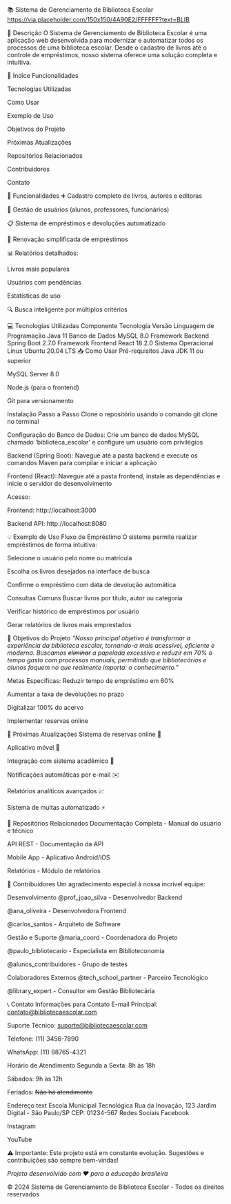 📚 Sistema de Gerenciamento de Biblioteca Escolar
https://via.placeholder.com/150x150/4A90E2/FFFFFF?text=BLIB

📖 Descrição
O Sistema de Gerenciamento de Biblioteca Escolar é uma aplicação web desenvolvida para modernizar e automatizar todos os processos de uma biblioteca escolar. Desde o cadastro de livros até o controle de empréstimos, nosso sistema oferece uma solução completa e intuitiva.

📑 Índice
Funcionalidades

Tecnologias Utilizadas

Como Usar

Exemplo de Uso

Objetivos do Projeto

Próximas Atualizações

Repositórios Relacionados

Contribuidores

Contato

🚀 Funcionalidades
➕ Cadastro completo de livros, autores e editoras

👥 Gestão de usuários (alunos, professores, funcionários)

📋 Sistema de empréstimos e devoluções automatizado

🔄 Renovação simplificada de empréstimos

📊 Relatórios detalhados:

Livros mais populares

Usuários com pendências

Estatísticas de uso

🔍 Busca inteligente por múltiplos critérios

💻 Tecnologias Utilizadas
Componente	Tecnologia	Versão
Linguagem de Programação	Java	11
Banco de Dados	MySQL	8.0
Framework Backend	Spring Boot	2.7.0
Framework Frontend	React	18.2.0
Sistema Operacional	Linux Ubuntu	20.04 LTS
📥 Como Usar
Pré-requisitos
Java JDK 11 ou superior

MySQL Server 8.0

Node.js (para o frontend)

Git para versionamento

Instalação Passo a Passo
Clone o repositório usando o comando git clone no terminal

Configuração do Banco de Dados: Crie um banco de dados MySQL chamado 'biblioteca_escolar' e configure um usuário com privilégios

Backend (Spring Boot): Navegue até a pasta backend e execute os comandos Maven para compilar e iniciar a aplicação

Frontend (React): Navegue até a pasta frontend, instale as dependências e inicie o servidor de desenvolvimento

Acesso:

Frontend: http://localhost:3000

Backend API: http://localhost:8080

💡 Exemplo de Uso
Fluxo de Empréstimo
O sistema permite realizar empréstimos de forma intuitiva:

Selecione o usuário pelo nome ou matrícula

Escolha os livros desejados na interface de busca

Confirme o empréstimo com data de devolução automática

Consultas Comuns
Buscar livros por título, autor ou categoria

Verificar histórico de empréstimos por usuário

Gerar relatórios de livros mais emprestados

🎯 Objetivos do Projeto
*"Nosso principal objetivo é transformar a experiência da biblioteca escolar, tornando-a mais acessível, eficiente e moderna. Buscamos ~~eliminar~~ a papelada excessiva e reduzir em 70% o tempo gasto com processos manuais, permitindo que bibliotecários e alunos foquem no que realmente importa: o conhecimento."*

Metas Específicas:
Reduzir tempo de empréstimo em 60%

Aumentar a taxa de devoluções no prazo

Digitalizar 100% do acervo

Implementar reservas online

🔄 Próximas Atualizações
Sistema de reservas online 📅

Aplicativo móvel 📱

Integração com sistema acadêmico 🏫

Notificações automáticas por e-mail ✉️

Relatórios analíticos avançados 📈

Sistema de multas automatizado ⚡

🔗 Repositórios Relacionados
Documentação Completa - Manual do usuário e técnico

API REST - Documentação da API

Mobile App - Aplicativo Android/iOS

Relatórios - Módulo de relatórios

👥 Contribuidores
Um agradecimento especial à nossa incrível equipe:

Desenvolvimento
@prof_joao_silva - Desenvolvedor Backend

@ana_oliveira - Desenvolvedora Frontend

@carlos_santos - Arquiteto de Software

Gestão e Suporte
@maria_coord - Coordenadora do Projeto

@paulo_bibliotecario - Especialista em Biblioteconomia

@alunos_contribuidores - Grupo de testes

Colaboradores Externos
@tech_school_partner - Parceiro Tecnológico

@library_expert - Consultor em Gestão Bibliotecária

📞 Contato
Informações para Contato
E-mail Principal: contato@bibliotecaescolar.com

Suporte Técnico: suporte@bibliotecaescolar.com

Telefone: (11) 3456-7890

WhatsApp: (11) 98765-4321

Horário de Atendimento
Segunda a Sexta: 8h às 18h

Sábados: 9h às 12h

Feriados: ~~Não há atendimento~~

Endereço
text
Escola Municipal Tecnológica
Rua da Inovação, 123
Jardim Digital - São Paulo/SP
CEP: 01234-567
Redes Sociais
Facebook

Instagram

YouTube

⚠️ Importante: Este projeto está em constante evolução. Sugestões e contribuições são sempre bem-vindas!

*Projeto desenvolvido com ❤️ para a educação brasileira*

© 2024 Sistema de Gerenciamento de Biblioteca Escolar - Todos os direitos reservados
